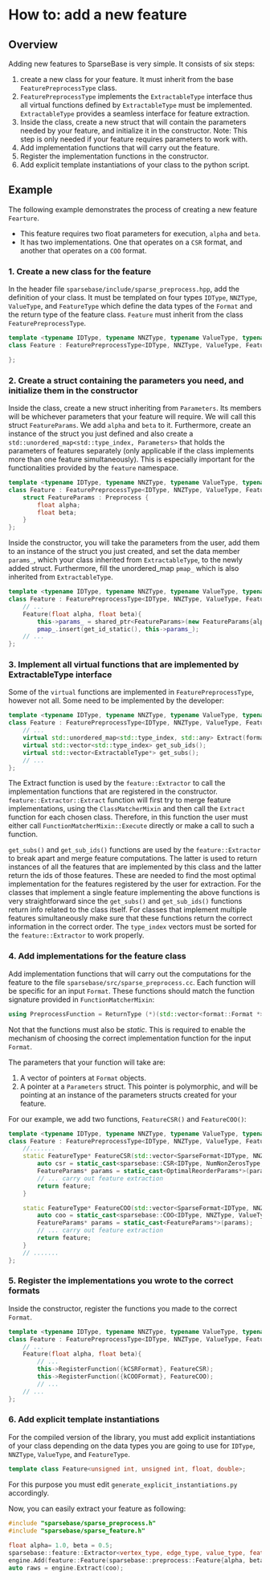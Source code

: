 # How to: add a new feature

## Overview

Adding new features to SparseBase is very simple. It consists of six steps:

1. create a new class for your feature. It must inherit from the base `FeaturePreprocessType` class.
2. `FeaturePreprocessType` implements the `ExtractableType` interface thus all virtual functions defined by `ExtractableType` must be implemented. `ExtractableType` provides a seamless interface for feature extraction.
3. Inside the class, create a new struct that will contain the parameters needed by your feature, and initialize it in the constructor. Note: This step is only needed if your feature requires parameters to work with.
4. Add implementation functions that will carry out the feature.
5. Register the implementation functions in the constructor.
6. Add explicit template instantiations of your class to the python script.

## Example

The following example demonstrates the process of creating a new feature `Fearture`.

- This feature requires two float parameters for execution, `alpha` and `beta`.
- It has two implementations. One that operates on a `CSR` format, and another that operates on a `COO` format.

### 1. Create a new class for the feature

In the header file `sparsebase/include/sparse_preprocess.hpp`, add the definition of your class. It must be templated on four types `IDType`, `NNZType`, `ValueType`, and `FeatureType` which define the data types of the `Format` and the return type of the feature class. `Feature` must inherit from the class `FeaturePreprocessType`.

```cpp
template <typename IDType, typename NNZType, typename ValueType, typename FeatureType>
class Feature : FeaturePreprocessType<IDType, NNZType, ValueType, FeatureType> {

};
```

### 2. Create a struct containing the parameters you need, and initialize them in the constructor

Inside the class, create a new struct inheriting from `Parameters`. Its members will be whichever parameters that your feature will require. We will call this struct `FeatureParams`. We add `alpha` and `beta` to it.
Furthermore, create an instance of the struct you just defined and also create a `std::unordered_map<std::type_index, Parameters>` that holds the parameters of features separately (only applicable if the class implements more than one feature simultaneously). This is especially important for the functionalities provided by the `feature` namespace.

```cpp
template <typename IDType, typename NNZType, typename ValueType, typename FeatureType>
class Feature : FeaturePreprocessType<IDType, NNZType, ValueType, FeatureType> {
	struct FeatureParams : Preprocess {
		float alpha;
		float beta;
	}
};
```

Inside the constructor, you will take the parameters from the user, add them to an instance of the struct you just created, and set the data member `params_`, which your class inherited from `ExtractableType`, to the newly added struct. 
Furthermore, fill the unordered_map `pmap_` which is also inherited from `ExtractableType`. 

```cpp
template <typename IDType, typename NNZType, typename ValueType, typename FeatureType>
class Feature : FeaturePreprocessType<IDType, NNZType, ValueType, FeatureType> {
	// ...
	Feature(float alpha, float beta){
		this->params_ = shared_ptr<FeatureParams>(new FeatureParams{alpha, beta});
        pmap_.insert(get_id_static(), this->params_);
	// ...
};
```

### 3. Implement all virtual functions that are implemented by ExtractableType interface

Some of the `virtual` functions are implemented in `FeaturePreprocessType`, however not all. Some need to be implemented by the developer:

```cpp
template <typename IDType, typename NNZType, typename ValueType, typename FeatureType>
class Feature : FeaturePreprocessType<IDType, NNZType, ValueType, FeatureType> {
	// ...
    virtual std::unordered_map<std::type_index, std::any> Extract(format::Format * format);
    virtual std::vector<std::type_index> get_sub_ids();
    virtual std::vector<ExtractableType*> get_subs();
	// ...
};
```
The Extract function is used by the `feature::Extractor` to call the implementation functions that are registered in the constructor. `feature::Extractor::Extract` function will first try to merge feature implementations, using the `ClassMatcherMixin` and then call the `Extract` function for each chosen class. Therefore, in this function the user must either call `FunctionMatcherMixin::Execute` directly or make a call to such a function. 

`get_subs()` and `get_sub_ids()` functions are used by the `feature::Extractor` to break apart and merge feature computations. The latter is used to return instances of all the features that are implemented by this class and the latter return the ids of those features. These are needed to find the most optimal implementation for the features registered by the user for extraction. For the classes that implement a single feature implementing the above functions is very straightforward since the `get_subs()` and `get_sub_ids()` functions return info related to the class itself. For classes that implement multiple features simultaneously make sure that these functions return the correct information in the correct order. The `type_index` vectors must be sorted for the `feature::Extractor` to work properly.

### 4. Add implementations for the feature class

Add implementation functions that will carry out the computations for the feature to the file `sparsebase/src/sparse_preprocess.cc`. Each function will be specific for an input `Format`. These functions should match the function signature provided in `FunctionMatcherMixin`:

```cpp
using PreprocessFunction = ReturnType (*)(std::vector<format::Format *>, Parameters *);
```
Not that the functions must also be *static*. This is required to enable the mechanism of choosing the correct implementation function for the input `Format`.

The parameters that your function will take are:

1. A vector of pointers at `Format` objects.
2. A pointer at a `Parameters` struct. This pointer is polymorphic, and will be pointing at an instance of the parameters structs created for your feature.

For our example, we add two functions, `FeatureCSR()` and `FeatureCOO()`:

```cpp
template <typename IDType, typename NNZType, typename ValueType, typename FeatureType>
class Feature : FeaturePreprocessType<IDType, NNZType, ValueType, FeatureType> {
	//.......
	static FeatureType* FeatureCSR(std::vector<SparseFormat<IDType, NNZType, ValueType>*> input_sf, Parameters* params){
		auto csr = static_cast<sparsebase::CSR<IDType, NumNonZerosType, ValueType>(input_sf[0]);
		FeatureParams* params = static_cast<OptimalReorderParams*>(params);
		// ... carry out feature extraction
		return feature;
	}

	static FeatureType* FeatureCOO(std::vector<SparseFormat<IDType, NNZType, ValueType>*> input_sf, Parameters* params){
		auto coo = static_cast<sparsebase::COO<IDType, NNZType, ValueType>(input_sf[0]);
		FeatureParams* params = static_cast<FeatureParams*>(params);
		// ... carry out feature extraction
		return feature;
	}
	// .......
};
```

### 5. Register the implementations you wrote to the correct formats

Inside the constructor, register the functions you made to the correct `Format`.

```cpp
template <typename IDType, typename NNZType, typename ValueType, typename FeatureType>
class Feature : FeaturePreprocessType<IDType, NNZType, ValueType, FeatureType> {
	// ...
	Feature(float alpha, float beta){
		// ...
		this->RegisterFunction({kCSRFormat}, FeatureCSR);
		this->RegisterFunction({kCOOFormat}, FeatureCOO);
		// ...
	// ...
};
```

### 6. Add explicit template instantiations

For the compiled version of the library, you must add explicit instantiations of your class depending on the data types you are going to use for `IDType`, `NNZType`, `ValueType`, and `FeatureType`.

```cpp
template class Feature<unsigned int, unsigned int, float, double>;
```

For this purpose you must edit `generate_explicit_instantiations.py` accordingly.

Now, you can easily extract your feature as following:

```cpp
#include "sparsebase/sparse_preprocess.h"
#include "sparsebase/sparse_feature.h"
 
float alpha= 1.0, beta = 0.5;
sparsebase::feature::Extractor<vertex_type, edge_type, value_type, feature_type> engine;
engine.Add(feature::Feature(sparsebase::preprocess::Feature{alpha, beta}));
auto raws = engine.Extract(coo);
```